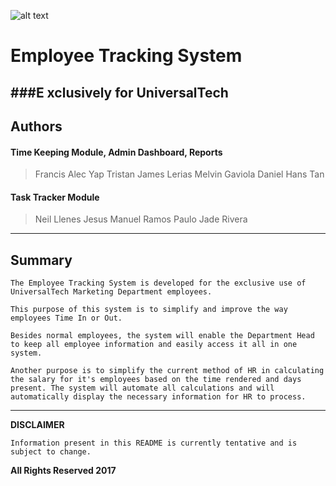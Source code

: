 ![alt text](https://media.licdn.com/media/p/1/000/1be/032/258c49b.png "UniversalTech")
# Employee Tracking System
###E xclusively for UniversalTech
---
## Authors
#### Time Keeping Module, Admin Dashboard, Reports
> Francis Alec Yap
> Tristan James Lerias
> Melvin Gaviola
> Daniel Hans Tan
#### Task Tracker Module
> Neil Llenes
> Jesus Manuel Ramos
> Paulo Jade Rivera
---
## Summary
	The Employee Tracking System is developed for the exclusive use of UniversalTech Marketing Department employees.

	This purpose of this system is to simplify and improve the way employees Time In or Out.

	Besides normal employees, the system will enable the Department Head to keep all employee information and easily access it all in one system.

	Another purpose is to simplify the current method of HR in calculating the salary for it's employees based on the time rendered and days present. The system will automate all calculations and will automatically display the necessary information for HR to process.
---
**DISCLAIMER**

	Information present in this README is currently tentative and is subject to change.

**All Rights Reserved 2017**
